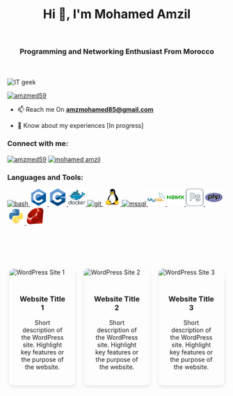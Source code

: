 <h1 align="center">Hi 👋, I'm Mohamed Amzil</h1>
<br>
<h3 align="center">Programming and Networking Enthusiast From Morocco</h3>
<br>
<br>
<img align="center" alt="IT geek" width="1000" src="https://user-images.githubusercontent.com/67194519/173735367-b75edb3b-61ec-4323-a10f-5d98e1d7b97a.gif">
<br>
<p align="left"> <a href="https://twitter.com/amzmed59" target="blank"><img src="https://img.shields.io/twitter/follow/amzmed59?logo=twitter&style=for-the-badge" alt="amzmed59" /></a> </p>

- 📫 Reach me On **amzmohamed85@gmail.com**

- 📄 Know about my experiences [In progress]

<h3 align="left">Connect with me:</h3>
<p align="left">
<a href="https://twitter.com/amzmed59" target="blank"><img align="center" src="https://raw.githubusercontent.com/rahuldkjain/github-profile-readme-generator/master/src/images/icons/Social/twitter.svg" alt="amzmed59" height="30" width="40" /></a>
<a href="https://linkedin.com/in/mohamed amzil" target="blank"><img align="center" src="https://raw.githubusercontent.com/rahuldkjain/github-profile-readme-generator/master/src/images/icons/Social/linked-in-alt.svg" alt="mohamed amzil" height="30" width="40" /></a>
</p>

<h3 align="left">Languages and Tools:</h3>
<p align="left"> <a href="https://www.gnu.org/software/bash/" target="_blank" rel="noreferrer"> <img src="https://www.vectorlogo.zone/logos/gnu_bash/gnu_bash-icon.svg" alt="bash" width="40" height="40"/> </a> <a href="https://www.cprogramming.com/" target="_blank" rel="noreferrer"> <img src="https://raw.githubusercontent.com/devicons/devicon/master/icons/c/c-original.svg" alt="c" width="40" height="40"/> </a> <a href="https://www.w3schools.com/cpp/" target="_blank" rel="noreferrer"> <img src="https://raw.githubusercontent.com/devicons/devicon/master/icons/cplusplus/cplusplus-original.svg" alt="cplusplus" width="40" height="40"/> </a> <a href="https://www.docker.com/" target="_blank" rel="noreferrer"> <img src="https://raw.githubusercontent.com/devicons/devicon/master/icons/docker/docker-original-wordmark.svg" alt="docker" width="40" height="40"/> </a> <a href="https://git-scm.com/" target="_blank" rel="noreferrer"> <img src="https://www.vectorlogo.zone/logos/git-scm/git-scm-icon.svg" alt="git" width="40" height="40"/> </a> <a href="https://www.linux.org/" target="_blank" rel="noreferrer"> <img src="https://raw.githubusercontent.com/devicons/devicon/master/icons/linux/linux-original.svg" alt="linux" width="40" height="40"/> </a> <a href="https://www.microsoft.com/en-us/sql-server" target="_blank" rel="noreferrer"> <img src="https://www.svgrepo.com/show/303229/microsoft-sql-server-logo.svg" alt="mssql" width="40" height="40"/> </a> <a href="https://www.mysql.com/" target="_blank" rel="noreferrer"> <img src="https://raw.githubusercontent.com/devicons/devicon/master/icons/mysql/mysql-original-wordmark.svg" alt="mysql" width="40" height="40"/> </a> <a href="https://www.nginx.com" target="_blank" rel="noreferrer"> <img src="https://raw.githubusercontent.com/devicons/devicon/master/icons/nginx/nginx-original.svg" alt="nginx" width="40" height="40"/> </a> <a href="https://www.photoshop.com/en" target="_blank" rel="noreferrer"> <img src="https://raw.githubusercontent.com/devicons/devicon/master/icons/photoshop/photoshop-line.svg" alt="photoshop" width="40" height="40"/> </a> <a href="https://www.php.net" target="_blank" rel="noreferrer"> <img src="https://raw.githubusercontent.com/devicons/devicon/master/icons/php/php-original.svg" alt="php" width="40" height="40"/> </a> <a href="https://www.python.org" target="_blank" rel="noreferrer"> <img src="https://raw.githubusercontent.com/devicons/devicon/master/icons/python/python-original.svg" alt="python" width="40" height="40"/> </a> <a href="https://www.ruby-lang.org/en/" target="_blank" rel="noreferrer"> <img src="https://raw.githubusercontent.com/devicons/devicon/master/icons/ruby/ruby-original.svg" alt="ruby" width="40" height="40"/> </a> </p>
</br>
</br>
<div style="display: flex; flex-wrap: wrap; justify-content: center; gap: 20px; margin-top: 50px;">
  <!-- Portfolio Item 1 -->
  <div style="width: 30%; box-shadow: 0 4px 8px rgba(0, 0, 0, 0.1); border-radius: 10px; overflow: hidden;">
    <img src="scrolling-image-url1.gif" alt="WordPress Site 1" style="width: 100%;">
    <div style="padding: 20px; text-align: center;">
      <h3>Website Title 1</h3>
      <p>Short description of the WordPress site. Highlight key features or the purpose of the website.</p>
    </div>
  </div>

  <!-- Portfolio Item 2 -->
  <div style="width: 30%; box-shadow: 0 4px 8px rgba(0, 0, 0, 0.1); border-radius: 10px; overflow: hidden;">
    <img src="scrolling-image-url2.gif" alt="WordPress Site 2" style="width: 100%;">
    <div style="padding: 20px; text-align: center;">
      <h3>Website Title 2</h3>
      <p>Short description of the WordPress site. Highlight key features or the purpose of the website.</p>
    </div>
  </div>

  <!-- Portfolio Item 3 -->
  <div style="width: 30%; box-shadow: 0 4px 8px rgba(0, 0, 0, 0.1); border-radius: 10px; overflow: hidden;">
    <img src="scrolling-image-url3.gif" alt="WordPress Site 3" style="width: 100%;">
    <div style="padding: 20px; text-align: center;">
      <h3>Website Title 3</h3>
      <p>Short description of the WordPress site. Highlight key features or the purpose of the website.</p>
    </div>
  </div>

  <!-- Add more portfolio items below if needed -->
</div>
